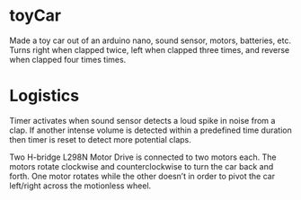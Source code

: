 # toyCar
Made a toy car out of an arduino nano, sound sensor, motors, batteries, etc. 
Turns right when clapped twice, left when clapped three times, and reverse when clapped four times times. 

# Logistics
Timer activates when sound sensor detects a loud spike in noise from a clap.
If another intense volume is detected within a predefined time duration then timer is reset to detect more potential claps. 

Two H-bridge L298N Motor Drive is connected to two motors each. The motors rotate clockwise and counterclockwise to turn the car back and forth.
One motor rotates while the other doesn’t in order to pivot the car left/right across the motionless wheel.
